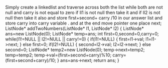 Simply create a linkedlist and traverse across both the list while both are not null and carry is not equal to zero
if ll1 is not null then take it and if ll2 is not null then take it also and store first+second+ carry /10 in our answer list and store carry into carry variable .
and at the end move pointer one place next;
​
ListNode* addTwoNumbers(ListNode* l1, ListNode* l2) {
ListNode* ans=new ListNode(0);
ListNode* temp=ans;
int first=0,second=0,carry=0;
while(l1!=NULL ||  l2!=NULL || carry!=0)
{
if(l1!=NULL)
{
first=l1->val;
l1=l1->next;
}
else
first=0;
if(l2!=NULL)
{
second=l2->val;
l2=l2->next;
}
else
second=0;
ListNode* temp2=new ListNode(0);
temp->next=temp2;
temp=temp2;
temp->val=(first+second+carry)%10;
carry=(first+second+carry)/10;
}
ans=ans->next;
return ans;
}